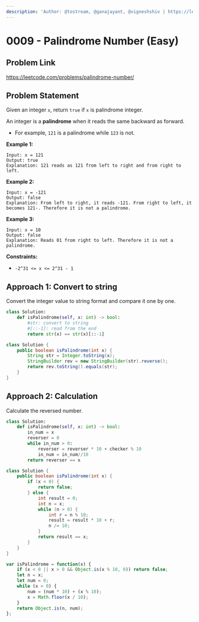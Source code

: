 ```yaml
---
description: 'Author: @tostream, @ganajayant, @vigneshshiv | https://leetcode.com/problems/palindrome-number/'
---
```


# 0009 - Palindrome Number (Easy)

## Problem Link

https://leetcode.com/problems/palindrome-number/

## Problem Statement

Given an integer `x`, return `true` if `x` is palindrome integer.

An integer is a **palindrome** when it reads the same backward as forward.

* For example, `121` is a palindrome while `123` is not.

**Example 1:**

```
Input: x = 121
Output: true
Explanation: 121 reads as 121 from left to right and from right to left.
```

**Example 2:**

```
Input: x = -121
Output: false
Explanation: From left to right, it reads -121. From right to left, it becomes 121-. Therefore it is not a palindrome.
```

**Example 3:**

```
Input: x = 10
Output: false
Explanation: Reads 01 from right to left. Therefore it is not a palindrome.
```

**Constraints:**

* `-2^31 <= x <= 2^31 - 1`

## Approach 1: Convert to string

Convert the integer value to string format and compare it one by one.

<Tabs>
<TabItem value="py" label="Python">
<SolutionAuthor name="@tostream"/>

```python
class Solution:
    def isPalindrome(self, x: int) -> bool:
        #str: convert to string
        #[::-1]: read from the end
        return str(x) == str(x)[::-1]
```
</TabItem>
<TabItem value="java" label="Java">
<SolutionAuthor name="@ganajayant"/>

```java
class Solution {
    public boolean isPalindrome(int x) {
        String str = Integer.toString(x);
        StringBuilder rev = new StringBuilder(str).reverse();
        return rev.toString().equals(str);
    }
}
```
</TabItem>
</Tabs>

## Approach 2: Calculation

Calculate the reversed number.

<Tabs>
<TabItem value="py" label="Python">
<SolutionAuthor name="@tostream"/>

```python
class Solution:
    def isPalindrome(self, x: int) -> bool:
        in_num = x
        reverser = 0
        while in_num > 0:
            reverser = reverser * 10 + checker % 10
            in_num = in_num//10
        return reverser == x
```
</TabItem>
<TabItem value="java" label="Java">
<SolutionAuthor name="@ganajayant"/>

```java
class Solution {
    public boolean isPalindrome(int x) {
        if (x < 0) {
            return false;
        } else {
            int result = 0;
            int n = x;
            while (n > 0) {
                int r = n % 10;
                result = result * 10 + r;
                n /= 10;
            }
            return result == x;
        }
    }
}
```
</TabItem>
<TabItem value="javascript" label="JavaScript">
<SolutionAuthor name="@MithunPrabhu777"/>

```javascript
var isPalindrome = function(x) {
    if (x < 0 || x > 0 && Object.is(x % 10, 0)) return false;
    let n = x;
    let num = 0;
    while (x > 0) {
        num = (num * 10) + (x % 10);
        x = Math.floor(x / 10);
    }
    return Object.is(n, num);
};
```
</TabItem>
</Tabs>
